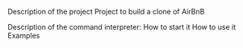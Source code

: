 Description of the project
Project to build a clone of AirBnB

Description of the command interpreter:
How to start it
How to use it
Examples

